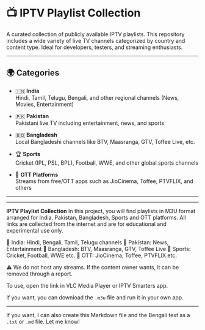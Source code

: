 # 📺 IPTV Playlist Collection

A curated collection of publicly available IPTV playlists. This repository includes a wide variety of live TV channels categorized by country and content type. Ideal for developers, testers, and streaming enthusiasts.

---

## 🌍 Categories

- 🇮🇳 **India**  
  Hindi, Tamil, Telugu, Bengali, and other regional channels (News, Movies, Entertainment)

- 🇵🇰 **Pakistan**  
  Pakistani live TV including entertainment, news, and sports

- 🇧🇩 **Bangladesh**  
  Local Bangladeshi channels like BTV, Maasranga, GTV, Toffee Live, etc.

- 🏆 **Sports**  
  Cricket (IPL, PSL, BPL), Football, WWE, and other global sports channels

- 📱 **OTT Platforms**  
  Streams from free/OTT apps such as JioCinema, Toffee, PTVFLIX, and others

---

---


**IPTV Playlist Collection**
In this project, you will find playlists in M3U format arranged for India, Pakistan, Bangladesh, Sports and OTT platforms.
All links are collected from the internet and are for educational and experimental use only.

🔹 India: Hindi, Bengali, Tamil, Telugu channels
🔹 Pakistan: News, Entertainment
🔹 Bangladesh: BTV, Maasranga, GTV, Toffee Live
🔹 Sports: Cricket, Football, WWE etc.
🔹 OTT: JioCinema, Toffee, PTVFLIX etc.

⚠️ We do not host any streams. If the content owner wants, it can be removed through a report.

To use, open the link in VLC Media Player or IPTV Smarters app.

If you want, you can download the `.m3u` file and run it in your own app.

---

If you want, I can also create this Markdown file and the Bengali text as a `.txt` or `.md` file. Let me know!
